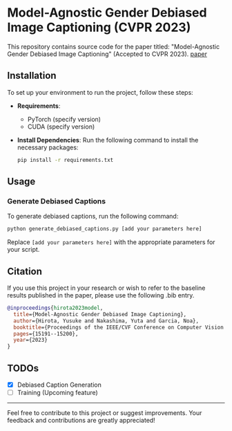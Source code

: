 # Model-Agnostic Gender Debiased Image Captioning (CVPR 2023) 
[paper]: https://openaccess.thecvf.com/content/CVPR2023/papers/Hirota_Model-Agnostic_Gender_Debiased_Image_Captioning_CVPR_2023_paper.pdf
This repository contains source code for the paper titled: "Model-Agnostic Gender Debiased Image Captioning" (Accepted to CVPR 2023). [paper] 


## Installation

To set up your environment to run the project, follow these steps:

- **Requirements**:
  - PyTorch (specify version)
  - CUDA (specify version)

- **Install Dependencies**:
  Run the following command to install the necessary packages:

  ```bash
  pip install -r requirements.txt
  ```

## Usage

### Generate Debiased Captions

To generate debiased captions, run the following command:

```python
python generate_debiased_captions.py [add your parameters here]
```

Replace `[add your parameters here]` with the appropriate parameters for your script.

## Citation

If you use this project in your research or wish to refer to the baseline results published in the paper, please use the following .bib entry.

```bibtex
@inproceedings{hirota2023model,
  title={Model-Agnostic Gender Debiased Image Captioning},
  author={Hirota, Yusuke and Nakashima, Yuta and Garcia, Noa},
  booktitle={Proceedings of the IEEE/CVF Conference on Computer Vision and Pattern Recognition},
  pages={15191--15200},
  year={2023}
}
```

## TODOs

- [x] Debiased Caption Generation
- [ ] Training (Upcoming feature)

---

Feel free to contribute to this project or suggest improvements. Your feedback and contributions are greatly appreciated!
